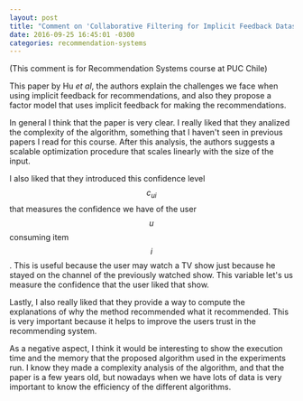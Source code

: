 ```yaml
---
layout: post
title: "Comment on 'Collaborative Filtering for Implicit Feedback Datasets'"
date: 2016-09-25 16:45:01 -0300
categories: recommendation-systems
---
```

(This comment is for Recommendation Systems course at PUC Chile)

This paper by Hu _et al_, the authors explain the challenges we face when 
using implicit feedback for recommendations, and also they propose a factor
model that uses implicit feedback for making the recommendations.

In general I think that the paper is very clear. I really liked that they
analized the complexity of the algorithm, something that I haven't seen in
previous papers I read for this course. After this analysis, the authors
suggests a scalable optimization procedure that scales linearly with the
size of the input.

I also liked that they introduced this confidence level $$c_{ui}$$ that measures
the confidence we have of the user $$u$$ consuming item $$i$$. This is useful
because the user may watch a TV show just because he stayed on the channel
of the previously watched show. This variable let's us measure the confidence
that the user liked that show.

Lastly, I also really liked that they provide a way to compute the explanations
of why the method recommended what it recommended. This is very important
because it helps to improve the users trust in the recommending system.

As a negative aspect, I think it would be interesting to show the execution
time and the memory that the proposed algorithm used in the experiments run.
I know they made a complexity analysis of the algorithm, and that the paper
is a few years old, but nowadays when we have lots of data is very important
to know the efficiency of the different algorithms.
